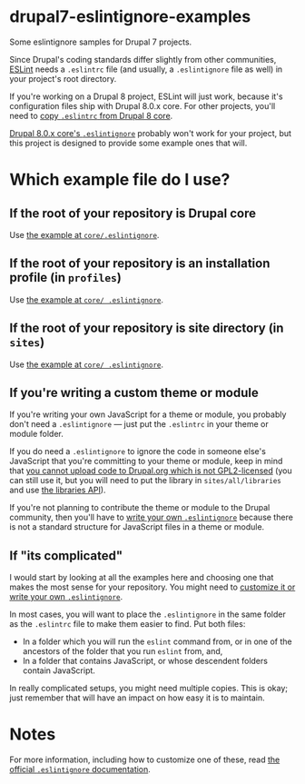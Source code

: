 # drupal7-eslintignore-examples

Some eslintignore samples for Drupal 7 projects.

Since Drupal's coding standards differ slightly from other communities, [ESLint](http://eslint.org/) needs a `.eslintrc` file (and usually, a `.eslintignore` file as well) in your project's root directory. 

If you're working on a Drupal 8 project, ESLint will just work, because it's configuration files ship with Drupal 8.0.x core. For other projects, you'll need to [copy `.eslintrc` from Drupal 8 core](http://cgit.drupalcode.org/drupal/tree/.eslintrc).

[Drupal 8.0.x core's `.eslintignore`](http://cgit.drupalcode.org/drupal/tree/.eslintignore) probably won't work for your project, but this project is designed to provide some example ones that will.

# Which example file do I use?

## If the root of your repository is Drupal core

Use [the example at `core/.eslintignore`](blob/master/core/.eslintignore).

## If the root of your repository is an installation profile (in `profiles`)

Use [the example at `core/ .eslintignore`](blob/master/core/profiles/example/.eslintignore).

## If the root of your repository is site directory (in `sites`)

Use [the example at `core/ .eslintignore`](blob/master/core/sites/example/.eslintignore).

## If you're writing a custom theme or module

If you're writing your own JavaScript for a theme or module, you probably don't need a `.eslintignore` — just put the `.eslintrc` in your theme or module folder.

If you do need a `.eslintignore` to ignore the code in someone else's JavaScript that you're committing to your theme or module, keep in mind that [you cannot upload code to Drupal.org which is not GPL2-licensed](https://www.drupal.org/licensing/faq) (you can still use it, but you will need to put the library in `sites/all/libraries` and use [the libraries API](https://www.drupal.org/project/libraries)).

If you're not planning to contribute the theme or module to the Drupal community, then you'll have to [write your own `.eslintignore`](http://eslint.org/docs/user-guide/configuring#ignoring-files-and-directories) because there is not a standard structure for JavaScript files in a theme or module.

## If "its complicated"

I would start by looking at all the examples here and choosing one that makes the most sense for your repository. You might need to [customize it or write your own `.eslintignore`](http://eslint.org/docs/user-guide/configuring#ignoring-files-and-directories).

In most cases, you will want to place the `.eslintignore` in the same folder as the `.eslintrc` file to make them easier to find. Put both files:

* In a folder which you will run the `eslint` command from, or in one of the ancestors of the folder that you run `eslint` from, and,
* In a folder that contains JavaScript, or whose descendent folders contain JavaScript.

In really complicated setups, you might need multiple copies. This is okay; just remember that will have an impact on how easy it is to maintain.

# Notes

For more information, including how to customize one of these, read [the official `.eslintignore` documentation](http://eslint.org/docs/user-guide/configuring#ignoring-files-and-directories).
